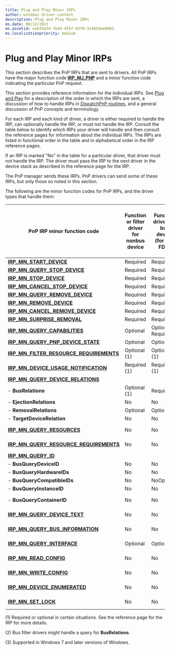 ```yaml
---
title: Plug and Play Minor IRPs
author: windows-driver-content
description: Plug and Play Minor IRPs
ms.date: 08/12/2017
ms.assetid: eeb7dafd-fb44-4fb7-b5f0-314059ee0093
ms.localizationpriority: medium
---
```


# Plug and Play Minor IRPs





This section describes the PnP IRPs that are sent to drivers. All PnP IRPs have the major function code [**IRP\_MJ\_PNP**](irp-mj-pnp.md) and a minor function code indicating the particular PnP request.

This section provides reference information for the individual IRPs. See [Plug and Play](https://msdn.microsoft.com/library/windows/hardware/ff547125) for a description of the order in which the IRPs are sent, a discussion of how to handle IRPs in [DispatchPnP routines](https://msdn.microsoft.com/library/windows/hardware/ff543348), and a general discussion of PnP concepts and terminology.

For each IRP and each kind of driver, a driver is either required to handle the IRP, can optionally handle the IRP, or must not handle the IRP. Consult the table below to identify which IRPs your driver will handle and then consult the reference pages for information about the individual IRPs. The IRPs are listed in functional order in the table and in alphabetical order in the IRP reference pages.

If an IRP is marked "No" in the table for a particular driver, that driver must not handle the IRP. The driver must pass the IRP to the next driver in the device stack as described in the reference page for the IRP.

The PnP manager sends these IRPs. PnP drivers can send some of these IRPs, but only those so noted in this section.

The following are the minor function codes for PnP IRPs, and the driver types that handle them:

PnP IRP minor function code | Function or filter driver for nonbus device | Function driver for bus device (for bus FDO) | Bus driver or bus filter driver (for child PDOs)
--------------------------- | ------------------------------------------- | -------------------------------------------- | ------------------------------------------------
[**IRP\_MN\_START\_DEVICE**](irp-mn-start-device.md) | Required | Required | Required 
[**IRP\_MN\_QUERY\_STOP\_DEVICE**](irp-mn-query-stop-device.md) | Required | Required | Required 
[**IRP\_MN\_STOP\_DEVICE**](irp-mn-stop-device.md) | Required | Required | Required 
[**IRP\_MN\_CANCEL\_STOP\_DEVICE**](irp-mn-cancel-stop-device.md) | Required | Required | Required 
[**IRP\_MN\_QUERY\_REMOVE\_DEVICE**](irp-mn-query-remove-device.md) | Required | Required | Required 
[**IRP\_MN\_REMOVE\_DEVICE**](irp-mn-remove-device.md) | Required | Required | Required 
[**IRP\_MN\_CANCEL\_REMOVE\_DEVICE**](irp-mn-cancel-remove-device.md) | Required | Required | Required 
[**IRP\_MN\_SURPRISE\_REMOVAL**](irp-mn-surprise-removal.md) | Required | Required | Required 
[**IRP\_MN\_QUERY\_CAPABILITIES**](irp-mn-query-capabilities.md) | Optional | Optional Required
[**IRP\_MN\_QUERY\_PNP\_DEVICE\_STATE**](irp-mn-query-pnp-device-state.md) | Optional | Optional | Optional
[**IRP\_MN\_FILTER\_RESOURCE\_REQUIREMENTS**](irp-mn-filter-resource-requirements.md) | Optional (1) | Optional (1) | No
[**IRP\_MN\_DEVICE\_USAGE\_NOTIFICATION**](irp-mn-device-usage-notification.md) | Required (1) | Required (1) | Required (1)
[**IRP\_MN\_QUERY\_DEVICE\_RELATIONS**](irp-mn-query-device-relations.md) |
-   **BusRelations** | Optional (1) | Required | No (2)
-   **EjectionRelations** | No | No | Optional
-   **RemovalRelations** | Optional | Optional | No
-   **TargetDeviceRelation** | No | No | Required
[**IRP\_MN\_QUERY\_RESOURCES**](irp-mn-query-resources.md) | No | No | Required (1)
[**IRP\_MN\_QUERY\_RESOURCE\_REQUIREMENTS**](irp-mn-query-resource-requirements.md) | No | No | Required (1)
[**IRP\_MN\_QUERY\_ID**](irp-mn-query-id.md) |
-   **BusQueryDeviceID** | No | No | Required
-   **BusQueryHardwareIDs** | No | No | Optional
-   **BusQueryCompatibleIDs** | No | NoOptional
-   **BusQueryInstanceID** | No | No | Optional
-   **BusQueryContainerID** | No | No | Required (3)
[**IRP\_MN\_QUERY\_DEVICE\_TEXT**](irp-mn-query-device-text.md) | No | No | Required (1)
[**IRP\_MN\_QUERY\_BUS\_INFORMATION**](irp-mn-query-bus-information.md) | No | No | Required (1)
[**IRP\_MN\_QUERY\_INTERFACE**](irp-mn-query-interface.md) | Optional | Optional | Required (1)
[**IRP\_MN\_READ\_CONFIG**](irp-mn-read-config.md) | No | No | Required (1)
[**IRP\_MN\_WRITE\_CONFIG**](irp-mn-write-config.md) | No | No | Required (1)
[**IRP\_MN\_DEVICE\_ENUMERATED**](irp-mn-device-enumerated.md) | No | No | Required (1)
[**IRP\_MN\_SET\_LOCK**](irp-mn-set-lock.md) | No | No | Required (1)




(1) Required or optional in certain situations. See the reference page for the IRP for more details.

(2) Bus filter drivers might handle a query for **BusRelations**.

(3) Supported in Windows 7 and later versions of Windows.

 

 

 




